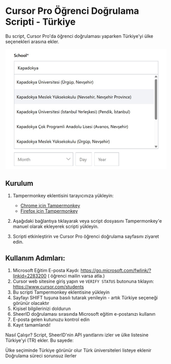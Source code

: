# Cursor Pro Öğrenci Doğrulama Scripti - Türkiye

Bu script, Cursor Pro'da öğrenci doğrulaması yaparken Türkiye'yi ülke seçenekleri arasına ekler.

![Türkiye Seçeneği Ekran Görüntüsü](readme.assets/tr.jpeg)


## Kurulum

1. Tampermonkey eklentisini tarayıcınıza yükleyin:
   - [Chrome için Tampermonkey](https://chrome.google.com/webstore/detail/tampermonkey/dhdgffkkebhmkfjojejmpbldmpobfkfo)
   - [Firefox için Tampermonkey](https://addons.mozilla.org/en-US/firefox/addon/tampermonkey/)

2. Aşağıdaki bağlantıya tıklayarak veya script dosyasını Tampermonkey'e manuel olarak ekleyerek scripti yükleyin.

3. Scripti etkinleştirin ve Cursor Pro öğrenci doğrulama sayfasını ziyaret edin.



## Kullanım Adımları:

1. Microsoft Eğitim E-posta Kaydı: https://go.microsoft.com/fwlink/?linkid=2283200 ( öğrenci mailin varsa atla.)
2. Cursor web sitesine giriş yapın ve `VERIFY STATUS` butonuna tıklayın: https://www.cursor.com/students
3. Bu scripti Tampermonkey eklentisine yükleyin
4. Sayfayı SHIFT tuşuna basılı tutarak yenileyin - artık Türkiye seçeneği görünür olacaktır
5. Kişisel bilgilerinizi doldurun
6. SheerID doğrulaması sırasında Microsoft eğitim e-postanızı kullanın
7. E-posta gelen kutunuzu kontrol edin
8. Kayıt tamamlandı!

Nasıl Çalışır?
Script, SheerID'nin API yanıtlarını izler ve ülke listesine Türkiye'yi (TR) ekler. Bu sayede:

Ülke seçiminde Türkiye görünür olur
Türk üniversiteleri listeye eklenir
Doğrulama süreci sorunsuz ilerler